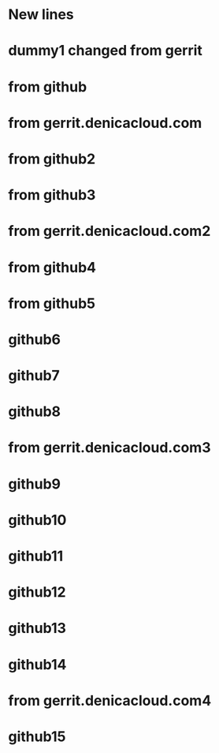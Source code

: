 # New lines
# dummy1 changed from gerrit
# from github
# from gerrit.denicacloud.com
# from github2
# from github3

# from gerrit.denicacloud.com2
# from github4
# from github5
# github6
# github7
# github8
# from gerrit.denicacloud.com3
# github9
# github10
# github11
# github12
# github13
# github14
# from gerrit.denicacloud.com4
# github15
